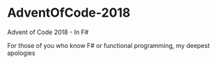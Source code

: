 # AdventOfCode-2018
Advent of Code 2018 - In F#

For those of you who know F# or functional programming, my deepest apologies
